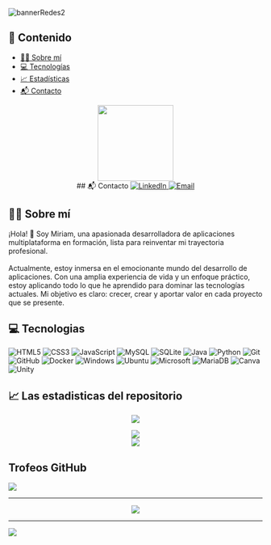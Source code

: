 ![bannerRedes2](https://github.com/user-attachments/assets/d3002e76-e417-4917-ab81-cbaac9466ae6)
## 📌 Contenido

- [👩‍💻 Sobre mí](#-sobre-mí)
- [💻 Tecnologías](#-tecnologías)
- [📈 Estadísticas](#-estadísticas)
- [📬 Contacto](#-contacto)

<div align="center">
 
<img src="https://github.com/user-attachments/assets/1ac25614-b275-4407-b008-866f71637a58" width="150"/>
</div>

<div align="center">
 ## 📬 Contacto
<a href="https://linkedin.com/in/miriam-mendieta" target="_blank">
  <img src="https://img.shields.io/badge/LinkedIn-%230077B5.svg?logo=linkedin&logoColor=white" alt="LinkedIn">
</a>
<a href="mailto:miriam.mendieta11@gmail.com" target="_blank">
  <img src="https://img.shields.io/badge/Email-D14836?logo=gmail&logoColor=white" alt="Email">
</a>


</div>

## 👩‍💻 Sobre mí
¡Hola! 👋 Soy Miriam, una apasionada desarrolladora de aplicaciones multiplataforma en formación, lista para reinventar mi trayectoria profesional.<br><br>Actualmente, estoy inmersa en el emocionante mundo del desarrollo de aplicaciones. Con una amplia experiencia de vida y un enfoque práctico, estoy aplicando todo lo que he aprendido para dominar las tecnologías actuales. Mi objetivo es claro: crecer, crear y aportar valor en cada proyecto que se presente.<br>

## 💻 Tecnologias 
![HTML5](https://img.shields.io/badge/html5-%23E34F26.svg?style=for-the-badge&logo=html5&logoColor=white)
![CSS3](https://img.shields.io/badge/css3-%231572B6.svg?style=for-the-badge&logo=css3&logoColor=white)
![JavaScript](https://img.shields.io/badge/javascript-%23323330.svg?style=for-the-badge&logo=javascript&logoColor=%23F7DF1E)
![MySQL](https://img.shields.io/badge/mysql-4479A1.svg?style=for-the-badge&logo=mysql&logoColor=white)
![SQLite](https://img.shields.io/badge/sqlite-%2307405e.svg?style=for-the-badge&logo=sqlite&logoColor=white)
![Java](https://img.shields.io/badge/java-%23ED8B00.svg?style=for-the-badge&logo=openjdk&logoColor=white)
![Python](https://img.shields.io/badge/python-3670A0?style=for-the-badge&logo=python&logoColor=ffdd54)
![Git](https://img.shields.io/badge/git-%23F05033.svg?style=for-the-badge&logo=git&logoColor=white)
![GitHub](https://img.shields.io/badge/github-%23121011.svg?style=for-the-badge&logo=github&logoColor=white)
![Docker](https://img.shields.io/badge/docker-%230db7ed.svg?style=for-the-badge&logo=docker&logoColor=white)
![Windows](https://img.shields.io/badge/Windows-0078D6?style=for-the-badge&logo=windows&logoColor=white)
![Ubuntu](https://img.shields.io/badge/Ubuntu-E95420?style=for-the-badge&logo=ubuntu&logoColor=white)
![Microsoft](https://img.shields.io/badge/Microsoft-0078D4?style=for-the-badge&logo=microsoft&logoColor=white)
![MariaDB](https://img.shields.io/badge/MariaDB-003545?style=for-the-badge&logo=mariadb&logoColor=white)
![Canva](https://img.shields.io/badge/Canva-%2300C4CC.svg?style=for-the-badge&logo=Canva&logoColor=white)
![Unity](https://img.shields.io/badge/unity-%23000000.svg?style=for-the-badge&logo=unity&logoColor=white)
<br>
## 📈 Las estadisticas del repositorio
<div align="center">


 ![](https://github-contributor-stats.vercel.app/api?username=Miriam-Mendieta&limit=5&theme=dark&combine_all_yearly_contributions=true)

![](https://nirzak-streak-stats.vercel.app/?user=Miriam-Mendieta&theme=dark&hide_border=false)<br/>
![](https://github-readme-stats.vercel.app/api/top-langs/?username=Miriam-Mendieta&theme=dark&hide_border=false&include_all_commits=false&count_private=false&layout=compact)

</div>


##  Trofeos GitHub 
![](https://github-profile-trophy.vercel.app/?username=Miriam-Mendieta&theme=radical&no-frame=false&no-bg=true&margin-w=4)

<hr>
<div align="center">
 
![](https://quotes-github-readme.vercel.app/api?type=horizontal&theme=radical)
</div>
 

---
[![](https://visitcount.itsvg.in/api?id=Miriam-Mendieta&icon=0&color=2)](https://visitcount.itsvg.in)

<!-- Proudly created with GPRM ( https://gprm.itsvg.in ) -->

